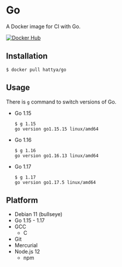 # Go

A Docker image for CI with Go.

[![Docker Hub](https://img.shields.io/docker/cloud/build/hattya/go)](https://hub.docker.com/r/hattya/go)


## Installation

```console
$ docker pull hattya/go
```


## Usage

There is `g` command to switch versions of Go.

- Go 1.15
  ```console
  $ g 1.15
  go version go1.15.15 linux/amd64
  ```

- Go 1.16
  ```console
  $ g 1.16
  go version go1.16.13 linux/amd64
  ```

- Go 1.17
  ```console
  $ g 1.17
  go version go1.17.5 linux/amd64
  ```


## Platform

- Debian 11 (bullseye)
- Go 1.15 - 1.17
- GCC
  - C
- Git
- Mercurial
- Node.js 12
  - npm
